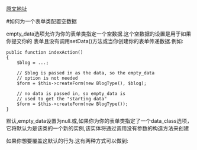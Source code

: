 [原文地址](http://symfony.com/doc/current/cookbook/form/use_empty_data.html)

#如何为一个表单类配置空数据

empty_data选项允许为你的表单类指定一个空数据.这个空数据的设置是用于如果你提交你的
表单且没有调用setData()方法或当你创建你的表单传递数据.例如:

    public function indexAction()
    {
        $blog = ...;

        // $blog is passed in as the data, so the empty_data
        // option is not needed
        $form = $this->createForm(new BlogType(), $blog);

        // no data is passed in, so empty_data is
        // used to get the "starting data"
        $form = $this->createForm(new BlogType());
    }

默认,empty_data设置为null.或,如果你为你的表单类指定了一个data_class选项，
它将默认为是该类的一个新的实例,该实体将通过调用没有参数的构造方法来创建

如果你想要覆盖这默认的行为.这有两种方式可以做到:
